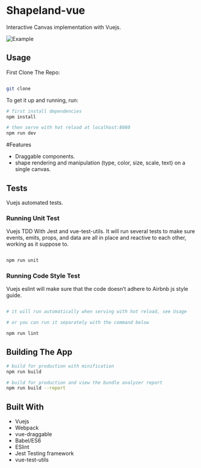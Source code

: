 # Shapeland-vue

Interactive Canvas implementation with Vuejs.


![Example](https://media.giphy.com/media/5wFRCMEOfCP9RYNuqL/giphy.gif)

## Usage

First Clone The Repo: 

``` bash

git clone 

```
To get it up and running, run:

``` bash
# first install dependencies
npm install

# then serve with hot reload at localhost:8080
npm run dev

```

#Features 

* Draggable components.
* shape rendering and manipulation (type, color, size, scale, text) on a single canvas.

## Tests

Vuejs automated tests.

### Running Unit Test

Vuejs TDD With Jest and vue-test-utils.
It will run several tests to make sure events, emits, props, and data are all in place and reactive to each other,
working as it suppose to.

``` bash

npm run unit


```

### Running Code Style Test

Vuejs eslint will make sure that the code doesn’t adhere to Airbnb js style guide.

``` bash

# it will run automatically when serving with hot reload, see Usage

# or you can run it separately with the command below

npm run lint

```

## Building The App 

``` bash
# build for production with minification
npm run build

# build for production and view the bundle analyzer report
npm run build --report
```


## Built With 
* Vuejs
* Webpack
* vue-draggable
* Babel/ES6
* ESlint
* Jest Testing framework
* vue-test-utils
